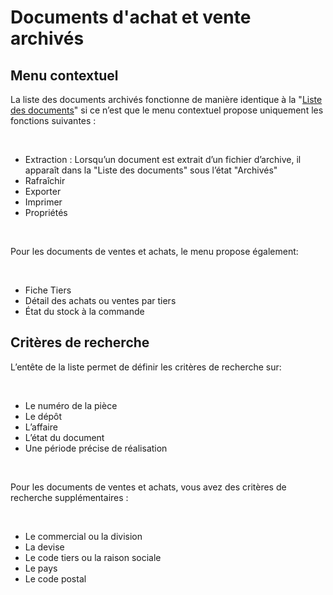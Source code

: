 # Documents d'achat et vente archivés


## Menu contextuel


La liste des documents archivés fonctionne de manière identique à la 
 "[Liste 
 des documents](../../Ventes/Documents/Liste/1/ListeDocumentsVente.md)" si ce n’est que le menu contextuel propose uniquement 
 les fonctions suivantes :


 


* Extraction : Lorsqu’un document est extrait d’un fichier d’archive, 
 il apparaît dans la "Liste des documents" sous l’état "Archivés"
* Rafraîchir
* Exporter
* Imprimer
* Propriétés


 


Pour les documents de ventes et achats, le menu propose également:


 


* Fiche Tiers
* Détail des achats ou ventes par tiers
* État du stock à la commande


## Critères de recherche


L’entête de la liste permet de définir les critères de recherche sur:


 


* Le numéro de la pièce
* Le dépôt
* L’affaire
* L’état du document
* Une période précise de réalisation


 


Pour les documents de ventes et achats, vous avez des critères de recherche 
 supplémentaires :


 


* Le commercial ou la division
* La devise
* Le code tiers ou la raison sociale
* Le pays
* Le code postal


